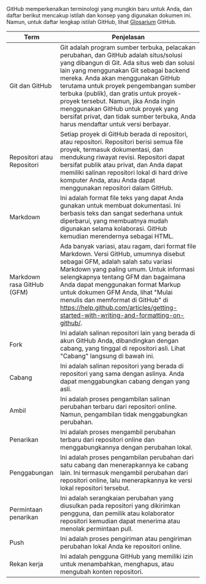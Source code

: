 GitHub memperkenalkan terminologi yang mungkin baru untuk Anda, dan daftar berikut mencakup istilah dan konsep yang digunakan dokumen ini. Namun, untuk daftar lengkap istilah GitHub, lihat [Glosarium](https://docs.github.com/en/get-started/quickstart/github-glossary) GitHub.

| Term | Penjelasan |
| --- | --- |
| Git dan GitHub | Git adalah program sumber terbuka, pelacakan perubahan, dan GitHub adalah situs/solusi yang dibangun di Git. Ada situs web dan solusi lain yang menggunakan Git sebagai backend mereka. Anda akan menggunakan GitHub terutama untuk proyek pengembangan sumber terbuka (publik), dan gratis untuk proyek-proyek tersebut. Namun, jika Anda ingin menggunakan GitHub untuk proyek yang bersifat privat, dan tidak sumber terbuka, Anda harus mendaftar untuk versi berbayar. |
| Repositori atau Repositori | Setiap proyek di GitHub berada di repositori, atau repositori. Repositori berisi semua file proyek, termasuk dokumentasi, dan mendukung riwayat revisi. Repositori dapat bersifat publik atau privat, dan Anda dapat memiliki salinan repositori lokal di hard drive komputer Anda, atau Anda dapat menggunakan repositori dalam GitHub. |
| Markdown | Ini adalah format file teks yang dapat Anda gunakan untuk membuat dokumentasi. Ini berbasis teks dan sangat sederhana untuk diperbarui, yang membuatnya mudah digunakan selama kolaborasi. GitHub kemudian merendernya sebagai HTML. |
| Markdown rasa GitHub (GFM) | Ada banyak variasi, atau ragam, dari format file Markdown. Versi GitHub, umumnya disebut sebagai GFM, adalah salah satu variasi Markdown yang paling umum. Untuk informasi selengkapnya tentang GFM dan bagaimana Anda dapat menggunakan format Markup untuk dokumen GFM Anda, lihat "Mulai menulis dan memformat di GitHub" di https://help.github.com/articles/getting-started-with-writing-and-formatting-on-github/. |
| Fork | Ini adalah salinan repositori lain yang berada di akun GitHub Anda, dibandingkan dengan cabang, yang tinggal di repositori asli. Lihat "Cabang" langsung di bawah ini. |
| Cabang | Ini adalah salinan repositori yang berada di repositori yang sama dengan aslinya. Anda dapat menggabungkan cabang dengan yang asli. |
| Ambil | Ini adalah proses pengambilan salinan perubahan terbaru dari repositori online. Namun, pengambilan tidak menggabungkan perubahan. |
| Penarikan | Ini adalah proses mengambil perubahan terbaru dari repositori online dan menggabungkannya dengan perubahan lokal. |
| Penggabungan | Ini adalah proses pengambilan perubahan dari satu cabang dan menerapkannya ke cabang lain. Ini termasuk mengambil perubahan dari repositori online, lalu menerapkannya ke versi lokal repositori tersebut. |
| Permintaan penarikan | Ini adalah serangkaian perubahan yang diusulkan pada repositori yang dikirimkan pengguna, dan pemilik atau kolaborator repositori kemudian dapat menerima atau menolak permintaan pull. |
| Push | Ini adalah proses pengiriman atau pengiriman perubahan lokal Anda ke repositori online. |
| Rekan kerja | Ini adalah pengguna GitHub yang memiliki izin untuk menambahkan, menghapus, atau mengubah konten repositori. |
